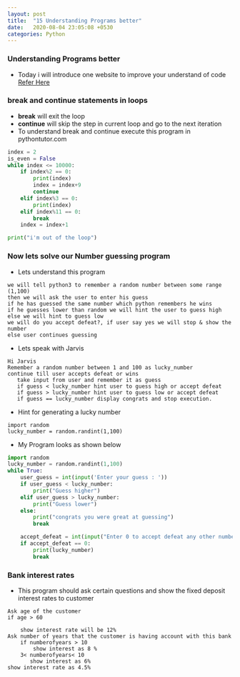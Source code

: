 ```yaml
---
layout: post
title:  "15 Understanding Programs better"
date:   2020-08-04 23:05:08 +0530
categories: Python
---
```

### Understanding Programs better
* Today i will introduce one website to improve your understand of code [Refer Here](http://pythontutor.com/index.html)

### break and continue statements in loops
* __break__ will exit the loop
* __continue__ will skip the step in current loop and go to the next iteration
* To understand break and continue execute this program in pythontutor.com
```python
index = 2
is_even = False
while index <= 10000:
    if index%2 == 0:
        print(index)
        index = index+9
        continue
    elif index%3 == 0: 
        print(index)
    elif index%11 == 0:
        break
    index = index+1

print("i'm out of the loop")
```

### Now lets solve our Number guessing program
* Lets understand this program
```
we will tell python3 to remember a random number between some range (1,100)
then we will ask the user to enter his guess
if he has guessed the same number which python remembers he wins
if he guesses lower than random we will hint the user to guess high
else we will hint to guess low
we will do you accept defeat?, if user say yes we will stop & show the number
else user continues guessing
```
* Lets speak with Jarvis
```
Hi Jarvis
Remember a random number between 1 and 100 as lucky_number
continue till user accepts defeat or wins
   take input from user and remember it as guess
   if guess < lucky_number hint user to guess high or accept defeat
   if guess > lucky_number hint user to guess low or accept defeat
   if guess == lucky_number display congrats and stop execution.
```
* Hint for generating a lucky number
```
import random
lucky_number = random.randint(1,100)
```
* My Program looks as shown below
```python
import random
lucky_number = random.randint(1,100)
while True:
    user_guess = int(input('Enter your guess : '))
    if user_guess < lucky_number:
        print("Guess higher")
    elif user_guess > lucky_number:
        print("Guess lower")
    else:
        print("congrats you were great at guessing")
        break

    accept_defeat = int(input("Enter 0 to accept defeat any other number to continue: "))
    if accept_defeat == 0:
        print(lucky_number)
        break
```

### Bank interest rates
* This program should ask certain questions and show the fixed deposit interest rates to customer
```
Ask age of the customer
if age > 60 

    show interest rate will be 12%
Ask number of years that the customer is having account with this bank
    if numberofyears > 10
        show interest as 8 %
    3< numberofyears< 10
       show interest as 6%
show interest rate as 4.5%
```